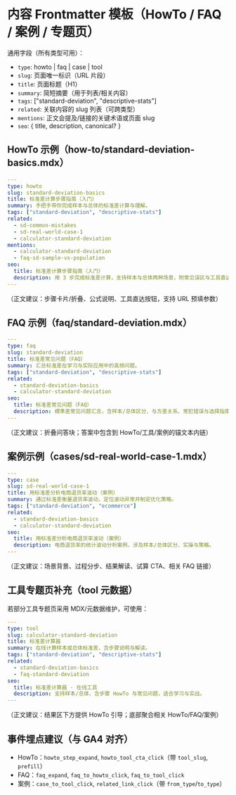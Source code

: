 # 内容 Frontmatter 模板（HowTo / FAQ / 案例 / 专题页）

通用字段（所有类型可用）：
- `type`: howto | faq | case | tool
- `slug`: 页面唯一标识（URL 片段）
- `title`: 页面标题（H1）
- `summary`: 简短摘要（用于列表/相关内容）
- `tags`: ["standard-deviation", "descriptive-stats"]
- `related`: 关联内容的 slug 列表（可跨类型）
- `mentions`: 正文会提及/链接的关键术语或页面 slug
- `seo`: { title, description, canonical? }

## HowTo 示例（how-to/standard-deviation-basics.mdx）
```yaml
---
type: howto
slug: standard-deviation-basics
title: 标准差计算步骤指南（入门）
summary: 手把手带你完成样本与总体的标准差计算与理解。
tags: ["standard-deviation", "descriptive-stats"]
related:
  - sd-common-mistakes
  - sd-real-world-case-1
  - calculator-standard-deviation
mentions:
  - calculator-standard-deviation
  - faq-sd-sample-vs-population
seo:
  title: 标准差计算步骤指南（入门）
  description: 用 3 步完成标准差计算，支持样本与总体两种场景，附常见误区与工具直达。
---
```
（正文建议：步骤卡片/折叠、公式说明、工具直达按钮，支持 URL 预填参数）

## FAQ 示例（faq/standard-deviation.mdx）
```yaml
---
type: faq
slug: standard-deviation
title: 标准差常见问题（FAQ）
summary: 汇总标准差在学习与实际应用中的高频问题。
tags: ["standard-deviation", "descriptive-stats"]
related:
  - standard-deviation-basics
  - calculator-standard-deviation
seo:
  title: 标准差常见问题（FAQ）
  description: 標準差常见问题汇总，含样本/总体区分、与方差关系、常犯错误与选择指南。
---
```
（正文建议：折叠问答块；答案中包含到 HowTo/工具/案例的锚文本内链）

## 案例示例（cases/sd-real-world-case-1.mdx）
```yaml
---
type: case
slug: sd-real-world-case-1
title: 用标准差分析电商退货率波动（案例）
summary: 通过标准差衡量退货率波动，定位波动异常并制定优化策略。
tags: ["standard-deviation", "ecommerce"]
related:
  - standard-deviation-basics
  - calculator-standard-deviation
seo:
  title: 用标准差分析电商退货率波动（案例）
  description: 电商退货率的统计波动分析案例，涉及样本/总体区分、实操与策略。
---
```
（正文建议：场景背景、过程分步、结果解读、试算 CTA、相关 FAQ 链接）

## 工具专题页补充（tool 元数据）
若部分工具专题页采用 MDX/元数据维护，可使用：
```yaml
---
type: tool
slug: calculator-standard-deviation
title: 标准差计算器
summary: 在线计算样本或总体标准差，含步骤说明与解读。
tags: ["standard-deviation", "descriptive-stats"]
related:
  - standard-deviation-basics
  - faq-standard-deviation
seo:
  title: 标准差计算器 - 在线工具
  description: 支持样本/总体、含步骤 HowTo 与常见问题，适合学习与实战。
---
```
（正文建议：结果区下方提供 HowTo 引导；底部聚合相关 HowTo/FAQ/案例）

## 事件埋点建议（与 GA4 对齐）
- HowTo：`howto_step_expand`, `howto_tool_cta_click`（带 `tool_slug`, `prefill`）
- FAQ：`faq_expand`, `faq_to_howto_click`, `faq_to_tool_click`
- 案例：`case_to_tool_click`, `related_link_click`（带 `from_type`/`to_type`）

